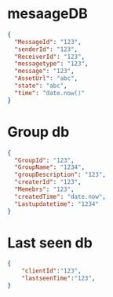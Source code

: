 # mesaageDB

```json
{
  "MessageId": "123",
  "senderId": "123",
  "ReceiverId": "123",
  "messagetype": "123",
  "message": "123",
  "AssetUrl": "abc",
  "state": "abc",
  "time": "date.now()"
}
```

# Group db

```json
{
  "GroupId": "123",
  "GroupName": "1234",
  "groupDescription": "123",
  "createrId": "123",
  "Memebrs": "123",
  "createdTime": "date.now",
  "Lastupdatetime": "1234"
}
```

#  Last seen db

```json
{
    "clientId":"123",
    "lastseenTime":"123",
}
